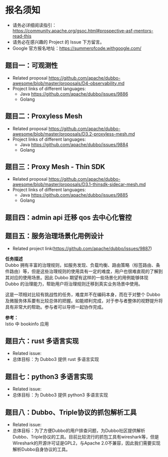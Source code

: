 # 报名须知
* 请务必详细阅读指引：https://community.apache.org/gsoc.html#prospective-asf-mentors-read-this
* 请务必在感兴趣的 Project 的 Issue 下方留言。
* Google 官方报名地址：https://summerofcode.withgoogle.com/


## 题目一：可观测性
* Related proposal https://github.com/apache/dubbo-awesome/blob/master/proposals/D4-observability.md
* Project links of different languages:
  * Java https://github.com/apache/dubbo/issues/9886
  * Golang 
## 题目二：Proxyless Mesh  
* Related proposal https://github.com/apache/dubbo-awesome/blob/master/proposals/D3.2-proxyless-mesh.md
* Project links of different languages:
  * Java https://github.com/apache/dubbo/issues/9884
  * Golang 
## 题目三：Proxy Mesh - Thin SDK
* Related proposal https://github.com/apache/dubbo-awesome/blob/master/proposals/D3.1-thinsdk-sidecar-mesh.md
* Project links of different languages:
  * Java https://github.com/apache/dubbo/issues/9885
  * Golang 
## 题目四：admin api 迁移 qos 去中心化管控

## 题目五：服务治理场景化用例设计
* Related project link(https://github.com/apache/dubbo/issues/9887)    

**任务描述**  
Dubbo 拥有丰富的治理规则，如服务发现、负载均衡、路由策略（标签路由、条件路由）等，但是这些治理规则的使用具有一定的难度，用户也很难直观的了解到其对应的使用场景。因此 Dubbo 期望有这样的一些场景化的用例能够体现 Dubbo 的治理能力，帮助用户将治理规则迁移到真实业务场景中使用。

这是一项相对比较有挑战性的任务，难度并不在编码本身，而在于对整个 Dubbo 及微服务体系要有比较总体的把握。如能顺利完成，对于参与者整体的视野提升将具有非常大的帮助。参与者可以导师一起协作完成。

**参考：**  
Istio 中 bookinfo 应用

## 题目六：rust 多语言实现
* Related issue: 
* 总体目标：为 Dubbo3 提供 rust 多语言实现

## 题目七：python3 多语言实现

* Related issue: 
* 总体目标：为 Dubbo3 提供 python3 多语言实现

## 题目八：Dubbo、Triple协议的抓包解析工具

* Related issue: 
* 总体目标：为了方便Dubbo的用户排查问题，为Dubbo社区提供解析Dubbo、Triple协议的工具。目前比较流行的抓包工具有wireshark等，但是Wireshark的开源许可证是GPL2，与Apache 2.0不兼容，因此我们需要实现解析Dubbo自身协议的工具。

